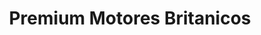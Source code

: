 ---
title: "Premium Motores Britanicos"
url: /curridabat/premium-motores-britanicos/
shop: Autohaus
---